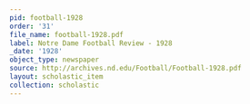 ```yaml
---
pid: football-1928
order: '31'
file_name: football-1928.pdf
label: Notre Dame Football Review - 1928
_date: '1928'
object_type: newspaper
source: http://archives.nd.edu/Football/Football-1928.pdf
layout: scholastic_item
collection: scholastic
---
```

